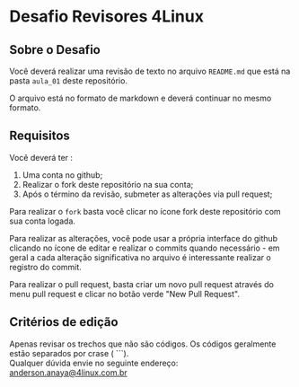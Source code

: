 # Desafio Revisores 4Linux

## Sobre o Desafio

Você deverá realizar uma revisão de texto no arquivo `README.md` que está na pasta `aula_01` deste repositório.

O arquivo está no formato de markdown e deverá continuar no mesmo formato.

## Requisitos

Você deverá ter :

1. Uma conta no github;
1. Realizar o fork deste repositório na sua conta;
1. Após o término da revisão, submeter as alterações via pull request;

Para realizar o `fork` basta você clicar no ícone fork deste repositório com sua conta logada.

Para realizar as alterações, você pode usar a própria interface do github clicando no ícone de editar e realizar o commits quando necessário -  em geral a cada alteração significativa no arquivo é interessante realizar o registro do commit.

Para realizar o pull request, basta criar um novo pull request através do menu pull request e clicar no botão verde "New Pull Request".


## Critérios de edição

Apenas revisar os trechos que não são códigos. Os códigos geralmente estão separados por crase ( `\``).  
Qualquer dúvida envie no seguinte endereço: anderson.anaya@4linux.com.br
